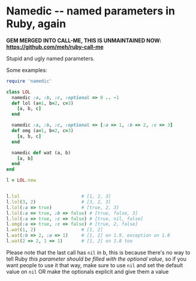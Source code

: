 Namedic -- named parameters in Ruby, again
==========================================

**GEM MERGED INTO CALL-ME, THIS IS UNMAINTAINED NOW: https://github.com/meh/ruby-call-me**

Stupid and ugly named parameters.

Some examples:

```ruby
require 'namedic'

class LOL
  namedic :a, :b, :c, :optional => 0 .. -1
  def lol (a=1, b=2, c=3)
    [a, b, c]
  end  

  namedic :a, :b, :c, :optional => [:a => 1, :b => 2, :c => 3]
  def omg (a=1, b=2, c=3)
    [a, b, c]
  end

  namedic def wat (a, b)
    [a, b]
  end
end  

l = LOL.new


l.lol                       # [1, 2, 3]
l.lol(3, 2)                 # [3, 2, 3]
l.lol(:a => true)           # [true, 2, 3]
l.lol(:a => true, :b => false) # [true, false, 3]
l.lol(:a => true, :c => false) # [true, nil, false]
l.omg(:a => true, :c => false) # [true, 2, false]
l.wat(1, 2)                 # [1, 2]
l.wat(:b => 2, :a => 1)     # [1, 2] on 1.9, exception on 1.8
l.wat(2 => 2, 1 => 1)       # [1, 2] on 1.8 too
````

Please note that the last call has `nil` in b, this is because there's no way
to tell Ruby _this parameter should be filled with the optional value_, so
if you want people to use it that way, make sure to use `nil` and set the default
value on `nil` OR make the optionals explicit and give them a value
